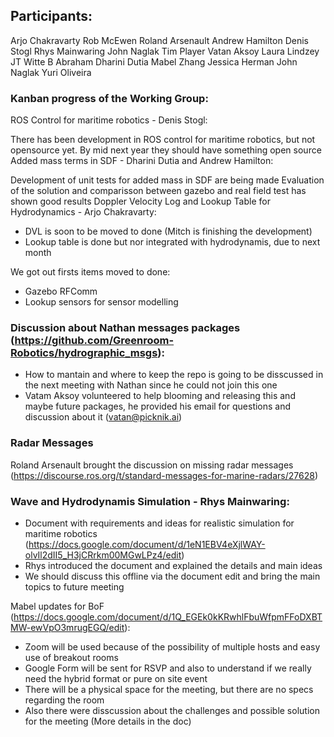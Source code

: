 ## Participants:

Arjo Chakravarty
Rob McEwen
Roland Arsenault
Andrew Hamilton
Denis Stogl
Rhys Mainwaring
John Naglak
Tim Player
Vatan Aksoy
Laura Lindzey
JT Witte
B Abraham
Dharini Dutia
Mabel Zhang
Jessica Herman
John Naglak
Yuri Oliveira

### Kanban progress of the Working Group:

ROS Control for maritime robotics - Denis Stogl:

There has been development in ROS control for maritime robotics, but not opensource yet.
By mid next year they should have something open source
Added mass terms in SDF - Dharini Dutia and Andrew Hamilton:

Development of unit tests for added mass in SDF are being made
Evaluation of the solution and comparisson between gazebo and real field test has shown good results
Doppler Velocity Log and Lookup Table for Hydrodynamics - Arjo Chakravarty:
- DVL is soon to be moved to done (Mitch is finishing the development)
- Lookup table is done but nor integrated with hydrodynamis, due to next month

We got out firsts items moved to done:
- Gazebo RFComm
- Lookup sensors for sensor modelling

### Discussion about Nathan messages packages (https://github.com/Greenroom-Robotics/hydrographic_msgs):
- How to mantain and where to keep the repo is going to be disscussed in the next meeting with Nathan since he could not join this one
- Vatam Aksoy volunteered to help blooming and releasing this and maybe future packages, he provided his email for questions and discussion about it (vatan@picknik.ai)

### Radar Messages
Roland Arsenault brought the discussion on missing radar messages (https://discourse.ros.org/t/standard-messages-for-marine-radars/27628)

### Wave and Hydrodynamis Simulation - Rhys Mainwaring:
- Document with requirements and ideas for realistic simulation for maritime robotics (https://docs.google.com/document/d/1eN1EBV4eXjlWAY-olvIl2dII5_H3jCRrkm00MGwLPz4/edit)
- Rhys introduced the document and explained the details and main ideas
- We should discuss this offline via the document edit and bring the main topics to future meeting

Mabel updates for BoF (https://docs.google.com/document/d/1Q_EGEk0kKRwhlFbuWfpmFFoDXBTMW-ewVpO3mrugEGQ/edit):
- Zoom will be used because of the possibility of multiple hosts and easy use of breakout rooms
- Google Form will be sent for RSVP and also to understand if we really need the hybrid format or pure on site event
- There will be a physical space for the meeting, but there are no specs regarding the room
- Also there were disscussion about the challenges and possible solution for the meeting (More details in the doc)
